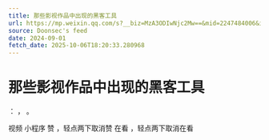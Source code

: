 ```yaml
---
title: 那些影视作品中出现的黑客工具
url: https://mp.weixin.qq.com/s?__biz=MzA3ODIwNjc2Mw==&mid=2247484006&idx=1&sn=d97ccfc93d7f9918c6e2957ab8bc20b2
source: Doonsec's feed
date: 2024-09-01
fetch_date: 2025-10-06T18:20:33.280968
---
```


# 那些影视作品中出现的黑客工具

：
，
。

视频
小程序
赞
，轻点两下取消赞
在看
，轻点两下取消在看